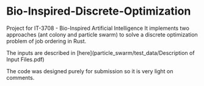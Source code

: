 # Bio-Inspired-Discrete-Optimization
Project for IT-3708 - Bio-Inspired Artificial Intelligence
It implements two approaches (ant colony and particle swarm) to solve a discrete optimization problem of job ordering in Rust.

The inputs are described in [here](particle_swarm/test_data/Description of Input Files.pdf)

The code was designed purely for submission so it is very light on comments.
